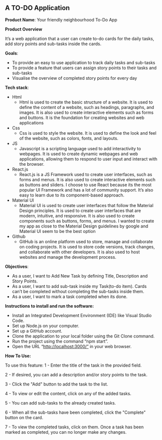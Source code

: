 ## A TO-DO Application

**Product Name**: Your friendly neighbourhood To-Do App

**Product Overview**

It’s a web application that a user can create to-do cards for the daily tasks, add story points and sub-tasks inside the cards.

**Goals**:

- To provide an easy to use application to track daily tasks and sub-tasks
- To provide a feature that users can assign story points to their tasks and sub-tasks
- Visualise the overview of completed story points for every day

**Tech stack**:

- Html
    - Html is used to create the basic structure of a website. It is used to define the content of a website, such as headings, paragraphs, and images. It is also used to create interactive elements such as forms and buttons. It is the foundation for creating websites and web applications
- Css
    - Css is used to style the website. It is used to define the look and feel of the website, such as colors, fonts, and layouts.
- JS
    - Javascript is a scripting language used to add interactivity to webpages. It is used to create dynamic webpages and web applications, allowing them to respond to user input and interact with the browser.
- React.js
    - React.js is a JS Framework used to create user interfaces, such as forms and menus. It is also used to create interactive elements such as buttons and sliders. I choose to use React because its the most popular UI Framework and has a lot of community support. It’s also easy to learn due to its component-based approach.
- Material UI
    - Material UI is used to create user interfaces that follow the Material Design principles. It is used to create user interfaces that are modern, intuitive, and responsive. It is also used to create components such as buttons, forms, and menus. I wanted to create my app as close to the Material Design guidelines by google and Material UI seem to be the best option
- Github
    - GitHub is an online platform used to store, manage and collaborate on coding projects. It is used to store code versions, track changes, and collaborate with other developers. It is also used to host websites and manage the development process.

**Objectives**:

- As a user, I want to Add New Task by defining Title, Description and Story Points.
- As a user, I want to add sub-task inside my Task(to-do item). 
Cards can’t be completed without completing the sub-tasks inside them.
- As a user, I want to mark a task completed when its done.

**Instructions to install and run the software:**

- Install an Integrated Development Environment (IDE) like Visual Studio Code.
- Set up Node.js on your computer.
- Set up a GitHub account.
- Clone the application to your local folder using the Git Clone command.
- Run the project using the command “npm start”.
- Open the URL “[http://localhost:3000/”](http://localhost:3000/%E2%80%9D) in your web browser.

**How To Use:**

To use this feature:
1 - Enter the title of the task in the provided field.

2 - If desired, you can add a description and/or story points to the task.

3 - Click the "Add" button to add the task to the list.

4 - To view or edit the content, click on any of the added tasks.

5 - You can add sub-tasks to the already created tasks.

6 - When all the sub-tasks have been completed, click the "Complete" button on the card.

7 - To view the completed tasks, click on them. Once a task has been marked as completed, you can no longer make any changes.